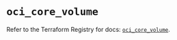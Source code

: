 # `oci_core_volume`

Refer to the Terraform Registry for docs: [`oci_core_volume`](https://registry.terraform.io/providers/oracle/oci/7.19.0/docs/resources/core_volume).
